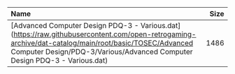 |Name|Size|
|:---|---:|
|[Advanced Computer Design PDQ-3 - Various.dat](https://raw.githubusercontent.com/open-retrogaming-archive/dat-catalog/main/root/basic/TOSEC/Advanced Computer Design/PDQ-3/Various/Advanced Computer Design PDQ-3 - Various.dat)|1486|
